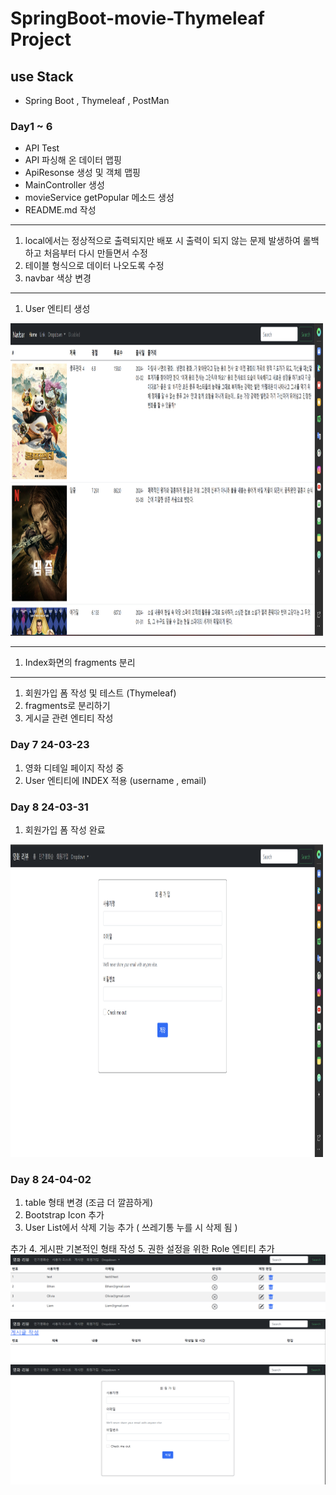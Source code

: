 # SpringBoot-movie-Thymeleaf Project

## use Stack 
- Spring Boot , Thymeleaf , PostMan 

### Day1 ~ 6

- API Test
- API 파싱해 온 데이터 맵핑
- ApiResonse 생성 및 객체 맵핑
- MainController 생성
- movieService getPopular 메소드 생성
- README.md 작성
------------------
1. local에서는 정상적으로 출력되지만 배포 시 출력이 되지 않는 문제 발생하여 롤백 하고 처음부터 다시 만들면서 수정 
2. 테이블 형식으로 데이터 나오도록 수정 
3. navbar 색상 변경

-------------------
1. User 엔티티 생성

<img src="README-image/img.png" width=500 height=500 >

-------------------

1. Index화면의 fragments 분리 

-------------------
1. 회원가입 폼 작성 및 테스트 (Thymeleaf)
2. fragments로 분리하기
3. 게시글 관련 엔티티 작성

### Day 7 24-03-23

1. 영화 디테일 페이지 작성 중 
2. User 엔티티에 INDEX 적용 (username , email)

### Day 8 24-03-31
1. 회원가입 폼 작성 완료
<img src="README-image/img-sign.png" width=500 height=500 >


### Day 8 24-04-02
1. table 형태 변경 (조금 더 깔끔하게)
2. Bootstrap Icon 추가
3. User List에서 삭제 기능 추가 ( 쓰레기통 누를 시 삭제 됨 )

추가
4. 게시판 기본적인 형태 작성
5. 권한 설정을 위한 Role 엔티티 추가
![img.png](img.png)
![img_1.png](img_1.png)
![img_2.png](img_2.png)